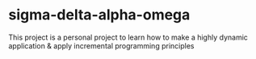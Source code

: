 # sigma-delta-alpha-omega

This project is a personal project to learn how to make a highly dynamic application & apply incremental programming principles
